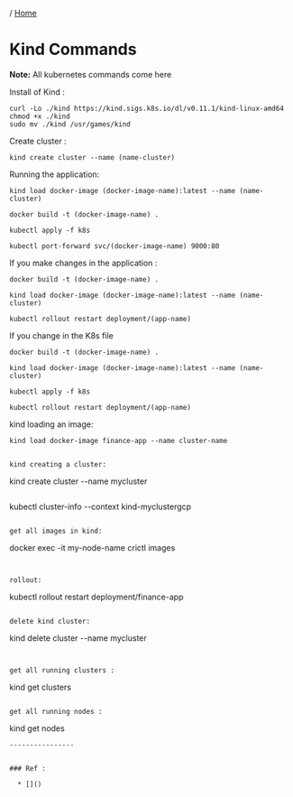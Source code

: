 / [Home](index.md)

# Kind Commands 

**Note:** All kubernetes commands come here

Install of Kind :
```
curl -Lo ./kind https://kind.sigs.k8s.io/dl/v0.11.1/kind-linux-amd64
chmod +x ./kind
sudo mv ./kind /usr/games/kind
```

Create cluster :
```
kind create cluster --name (name-cluster)
```
Running the application:
```
kind load docker-image (docker-image-name):latest --name (name-cluster)

docker build -t (docker-image-name) .

kubectl apply -f k8s

kubectl port-forward svc/(docker-image-name) 9000:80
```

If you make changes in the application :
```
docker build -t (docker-image-name) .

kind load docker-image (docker-image-name):latest --name (name-cluster)

kubectl rollout restart deployment/(app-name)

```

If you change in the  K8s file 
```
docker build -t (docker-image-name) .

kind load docker-image (docker-image-name):latest --name (name-cluster)

kubectl apply -f k8s

kubectl rollout restart deployment/(app-name)

```

kind loading an image:
```
kind load docker-image finance-app --name cluster-name


kind creating a cluster:
```
kind create cluster --name mycluster
```

```
kubectl cluster-info --context kind-myclustergcp
```

get all images in kind:
```
docker exec -it my-node-name crictl images
```


rollout:
```
kubectl rollout restart deployment/finance-app 
```

delete kind cluster:
```
kind delete cluster --name mycluster
```


get all running clusters :
```
kind get clusters
```

get all running nodes :
```
kind get nodes
```
----------------
```

```

### Ref :

  * []()
